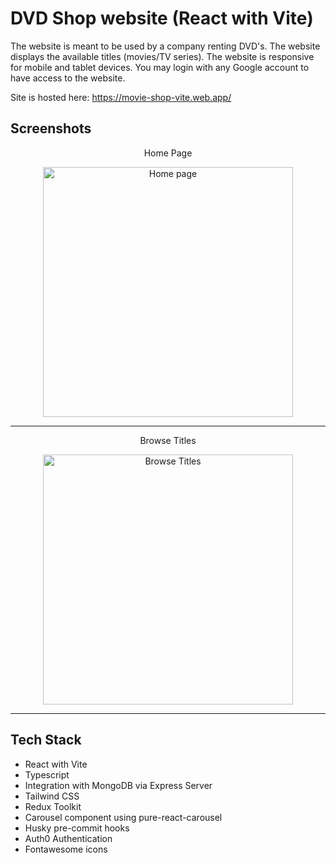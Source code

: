 # DVD Shop website (React with Vite)

The website is meant to be used by a company renting DVD's. The website displays the available titles (movies/TV series). The website is responsive for mobile and tablet devices. You may login with any Google account to have access to the website.

Site is hosted here:
https://movie-shop-vite.web.app/

## Screenshots

<p align="center">
Home Page
</p>

<div align="center">
  <img src="https://user-images.githubusercontent.com/56665179/158519411-0b8ad1fa-53d5-4557-8526-13809008e715.png" height="400" alt="Home page" style="object-fit: contain;" >
</div>

---

<p align="center">
Browse Titles
</p>

<div align="center">
  <img src="https://user-images.githubusercontent.com/56665179/158519423-27f24171-2bb8-4d8b-a2ef-7ef7cac19576.png" height="400" alt="Browse Titles" style="object-fit: contain;" >
</div>

---

## Tech Stack

- React with Vite
- Typescript
- Integration with MongoDB via Express Server
- Tailwind CSS
- Redux Toolkit
- Carousel component using pure-react-carousel
- Husky pre-commit hooks
- Auth0 Authentication
- Fontawesome icons
